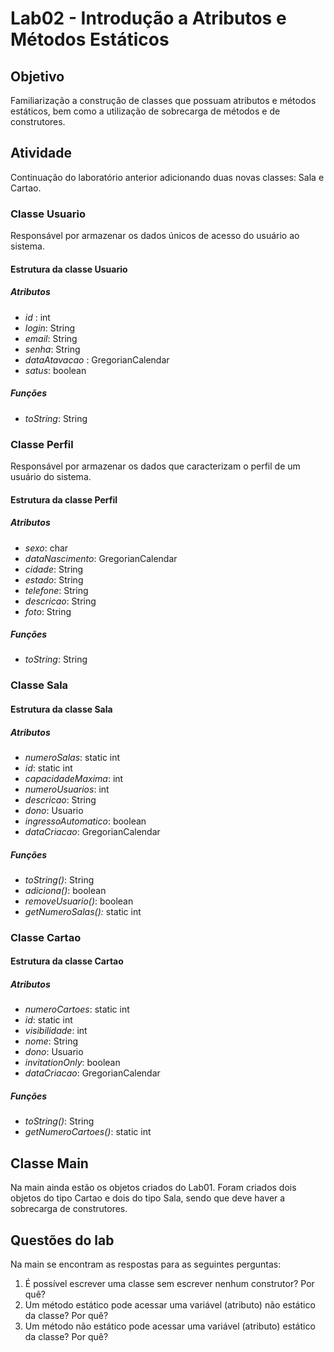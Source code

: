 # Lab02 - Introdução a Atributos e Métodos Estáticos

## Objetivo
Familiarização a construção de classes que possuam atributos e métodos estáticos, bem como a utilização de sobrecarga de métodos e de construtores.

## Atividade
Continuação do laboratório anterior adicionando duas novas classes: Sala e Cartao.

### Classe Usuario
Responsável por armazenar os dados únicos de acesso do usuário ao sistema.
#### Estrutura da classe Usuario
##### Atributos
- _id_ : int
- _login_: String
- _email_: String
- _senha_: String
- _dataAtavacao_ : GregorianCalendar
- _satus_: boolean
##### Funções
- _toString_: String

### Classe Perfil
Responsável por armazenar os dados que caracterizam o perfil de um usuário do sistema.
#### Estrutura da classe Perfil
##### Atributos
- _sexo_: char
- _dataNascimento_: GregorianCalendar
- _cidade_: String
- _estado_: String
- _telefone_: String
- _descricao_: String
- _foto_: String
##### Funções
- _toString_: String

### Classe Sala
#### Estrutura da classe Sala
##### Atributos
- _numeroSalas_: static int
- _id_: static int
- _capacidadeMaxima_: int
- _numeroUsuarios_: int
- _descricao_: String
- _dono_: Usuario
- _ingressoAutomatico_:  boolean
- _dataCriacao_: GregorianCalendar
##### Funções
- _toString()_: String
- _adiciona()_: boolean
- _removeUsuario()_: boolean
- _getNumeroSalas():_ static int

### Classe Cartao
#### Estrutura da classe Cartao
##### Atributos
- _numeroCartoes_: static int
- _id_: static int
- _visibilidade_: int
- _nome_: String
- _dono_: Usuario
- _invitationOnly_:  boolean
- _dataCriacao_: GregorianCalendar
##### Funções
- _toString()_: String
- _getNumeroCartoes()_: static int

## Classe Main
Na main ainda estão os objetos criados do Lab01.
Foram criados dois objetos do tipo Cartao e dois do tipo Sala, sendo que deve haver a sobrecarga de construtores.

## Questões do lab
Na main se encontram as respostas para as seguintes perguntas:
1. É possível escrever uma classe sem escrever nenhum construtor? Por quê?
2. Um método estático pode acessar uma variável (atributo) não estático da classe? Por quê?
3. Um método não estático pode acessar uma variável (atributo) estático da classe? Por quê?
